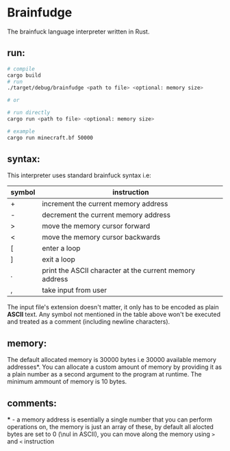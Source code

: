 # Brainfudge

The brainfuck language interpreter written in Rust.

## run:

```bash
# compile
cargo build
# run
./target/debug/brainfudge <path to file> <optional: memory size>

# or

# run directly
cargo run <path to file> <optional: memory size>

# example
cargo run minecraft.bf 50000
```

## syntax:

This interpreter uses standard brainfuck syntax i.e:

| symbol | instruction                                             |
| ------ | ------------------------------------------------------- |
| +      | increment the current memory address                    |
| -      | decrement the current memory address                    |
| >      | move the memory cursor forward                          |
| <      | move the memory cursor backwards                        |
| [      | enter a loop                                            |
| ]      | exit a loop                                             |
| .      | print the ASCII character at the current memory address |
| ,      | take input from user                                    |

The input file's extension doesn't matter, it only has to be encoded as plain **ASCII** text. Any symbol not mentioned in the table above won't be executed and treated as a comment (including newline characters).

## memory:

The default allocated memory is 30000 bytes i.e 30000 available memory addresses\*. You can allocate a custom amount of memory by providing it as a plain number as a second argument to the program at runtime. The minimum ammount of memory is 10 bytes.

## comments:

**\*** - a memory address is esentially a single number that you can perform operations on, the memory is just an array of these, by default all alocted bytes are set to 0 (\nul in ASCII), you can move along the memory using `>` and `<` instruction
